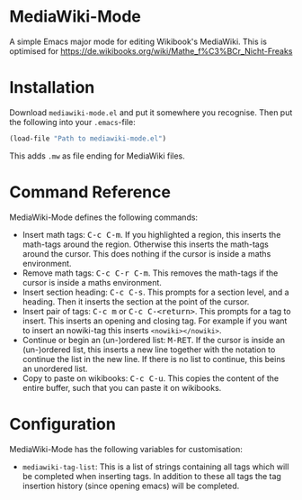 # MediaWiki-Mode
A simple Emacs major mode for editing Wikibook's MediaWiki. This is optimised for https://de.wikibooks.org/wiki/Mathe_f%C3%BCr_Nicht-Freaks

# Installation
Download `mediawiki-mode.el` and put it somewhere you recognise. Then put the
following into your `.emacs`-file:
```lisp
(load-file "Path to mediawiki-mode.el")
```

This adds `.mw` as file ending for MediaWiki files.

# Command Reference
MediaWiki-Mode defines the following commands:

* Insert math tags: <kbd>C-c C-m</kbd>. If you highlighted a region, this
  inserts the math-tags around the region. Otherwise this inserts the
  math-tags around the cursor. This does nothing if the cursor is inside a
  maths environment.
* Remove math tags: <kbd>C-c C-r C-m</kbd>. This removes the math-tags if the
  cursor is inside a maths environment.
* Insert section heading: <kbd>C-c C-s</kbd>. This prompts for a section level,
  and a heading. Then it inserts the section at the point of the cursor.
* Insert pair of tags: <kbd>C-c m</kbd> or <kbd>C-c C-&lt;return&gt;</kbd>. This prompts for a tag to
  insert. This inserts an opening and closing tag. For example if you want to
  insert an nowiki-tag this inserts ```<nowiki></nowiki>```.
* Continue or begin an (un-)ordered list: <kbd>M-RET</kbd>. If the cursor is
  inside an (un-)ordered list, this inserts a new line together with the notation to
  continue the list in the new line. If there is no list to continue, this
  beins an unordered list.
* Copy to paste on wikibooks: <kbd>C-c C-u</kbd>. This copies the content of
  the entire buffer, such that you can paste it on wikibooks.

# Configuration
MediaWiki-Mode has the following variables for customisation:

* ```mediawiki-tag-list```: This is a list of strings containing all tags
  which will be completed when inserting tags. In addition to these all tags
  the tag insertion history (since opening emacs) will be completed.
